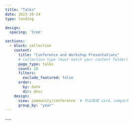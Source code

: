 ```yaml
---
title: "Talks"
date: 2023-10-24
type: landing

design:
  spacing: '5rem'

sections:
  - block: collection
    content:
      title: "Conference and Workshop Presentations"
      # collection type (must match your content folder)
      page_type: talks
      count: 20
      filters:
        exclude_featured: false
      order:
        by: date
        dir: desc
    design:
      view: community/conference  # 可以改成 card、compact
      group_by: "year"
---
```



<!-- ---
widget: markdown
headless: true
weight: 40
title: Talks
design:
  columns: '2' # 尝试双列
  css_class: talks-page
---

## 2025
- **Cyclone- and Seasonal-Extreme-Induced Flood Risk in Broward County**  
  *Fort Lauderdale, Florida, USA - Visit to Broward Emergency Center & SFWMD Center*  
  *Jul 2025, Oral (Invited)*

- **Cascading Hazards from Tropical Cyclone and Monsoon Extreme Rainfall in a Warming Climate**  
  *NUS, Singapore (online)*  
  *Feb 2025, Oral (Invited)*

## 2024
- **Assessing Cascading Flood Hazards in a Warming Climate**  
  *Washington, DC, USA - AGU Fall Meeting*  
  *Dec 2024, Poster*

- **Coastal Flood Risk in Bangladesh under a Warming Climate**  
  *MIT, Cambridge, USA - Flood Hazard and Climate Resilience Workshop*  
  *Aug 2024, Poster*

- **Tropical Cyclone-Induced Compound Flooding in a Warming Climate**  
  *NUS, Singapore (online) - Compound Climate Extremes Workshop*  
  *Jun 2024, Oral (Invited)* -->---